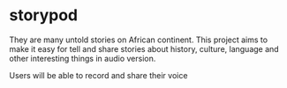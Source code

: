 # storypod

They are many untold stories on African continent. This project aims to make it easy for tell and share stories about history, culture, language and other interesting things in audio version.

Users will be able to record and share their voice 



